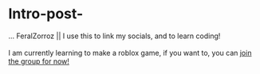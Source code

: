 # Intro-post-
...
FeralZorroz || I use this to link my socials, and to learn coding!
<br> </br>
I am currently learning to make a roblox game, if you want to, you can [join the group for now!](https://www.roblox.com/communities/34776072/Psittacine-Paradise-Roleplay-WIP#!/about)
